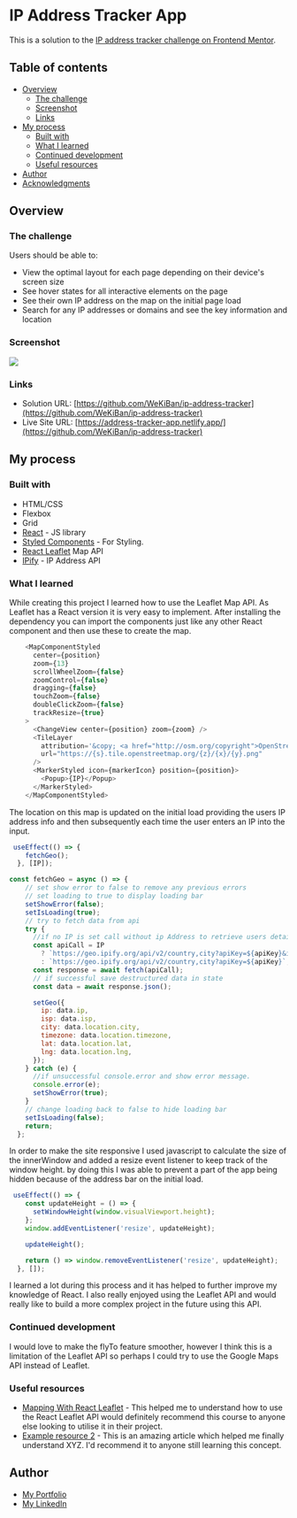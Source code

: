 # IP Address Tracker App

This is a solution to the [IP address tracker challenge on Frontend Mentor](https://www.frontendmentor.io/challenges/ip-address-tracker-I8-0yYAH0).

## Table of contents

- [Overview](#overview)
  - [The challenge](#the-challenge)
  - [Screenshot](#screenshot)
  - [Links](#links)
- [My process](#my-process)
  - [Built with](#built-with)
  - [What I learned](#what-i-learned)
  - [Continued development](#continued-development)
  - [Useful resources](#useful-resources)
- [Author](#author)
- [Acknowledgments](#acknowledgments)

## Overview

### The challenge

Users should be able to:

- View the optimal layout for each page depending on their device's screen size
- See hover states for all interactive elements on the page
- See their own IP address on the map on the initial page load
- Search for any IP addresses or domains and see the key information and location

### Screenshot

![](src/images/demoGif.gif)

### Links

- Solution URL: [https://github.com/WeKiBan/ip-address-tracker](https://github.com/WeKiBan/ip-address-tracker)
- Live Site URL: [https://address-tracker-app.netlify.app/](https://github.com/WeKiBan/ip-address-tracker)

## My process

### Built with

- HTML/CSS
- Flexbox
- Grid
- [React](https://reactjs.org/) - JS library
- [Styled Components](https://styled-components.com/) - For Styling.
- [React Leaflet](https://react-leaflet.js.org/) Map API
- [IPify](https://www.ipify.org/) - IP Address API

### What I learned

While creating this project I learned how to use the Leaflet Map API. As Leaflet has a React version it is very easy to implement. After installing the dependency you can import the components just like any other React component and then use these to create the map.

```javaScript
    <MapComponentStyled
      center={position}
      zoom={13}
      scrollWheelZoom={false}
      zoomControl={false}
      dragging={false}
      touchZoom={false}
      doubleClickZoom={false}
      trackResize={true}
    >
      <ChangeView center={position} zoom={zoom} />
      <TileLayer
        attribution='&copy; <a href="http://osm.org/copyright">OpenStreetMap</a> contributors'
        url="https://{s}.tile.openstreetmap.org/{z}/{x}/{y}.png"
      />
      <MarkerStyled icon={markerIcon} position={position}>
        <Popup>{IP}</Popup>
      </MarkerStyled>
    </MapComponentStyled>
```

The location on this map is updated on the initial load providing the users IP address info and then subsequently each time the user enters an IP into the input.

```javaScript
 useEffect(() => {
    fetchGeo();
  }, [IP]);
```

```javaScript
const fetchGeo = async () => {
    // set show error to false to remove any previous errors
    // set loading to true to display loading bar
    setShowError(false);
    setIsLoading(true);
    // try to fetch data from api
    try {
      //if no IP is set call without ip Address to retrieve users details
      const apiCall = IP
        ? `https://geo.ipify.org/api/v2/country,city?apiKey=${apiKey}&ipAddress=${IP}`
        : `https://geo.ipify.org/api/v2/country,city?apiKey=${apiKey}`;
      const response = await fetch(apiCall);
      // if successful save destructured data in state
      const data = await response.json();

      setGeo({
        ip: data.ip,
        isp: data.isp,
        city: data.location.city,
        timezone: data.location.timezone,
        lat: data.location.lat,
        lng: data.location.lng,
      });
    } catch (e) {
      //if unsuccessful console.error and show error message.
      console.error(e);
      setShowError(true);
    }
    // change loading back to false to hide loading bar
    setIsLoading(false);
    return;
  };
```

In order to make the site responsive I used javascript to calculate the size of the innerWindow and added a resize event listener to keep track of the window height. by doing this I was able to prevent a part of the app being hidden because of the address bar on the initial load.

```javaScript
 useEffect(() => {
    const updateHeight = () => {
      setWindowHeight(window.visualViewport.height);
    };
    window.addEventListener('resize', updateHeight);

    updateHeight();

    return () => window.removeEventListener('resize', updateHeight);
  }, []);
```

I learned a lot during this process and it has helped to further improve my knowledge of React. I also really enjoyed using the Leaflet API and would really like to build a more complex project in the future using this API.

### Continued development

I would love to make the flyTo feature smoother, however I think this is a limitation of the Leaflet API so perhaps I could try to use the Google Maps API instead of Leaflet.

### Useful resources

- [Mapping With React Leaflet](https://egghead.io/courses/mapping-with-react-leaflet-e0e0) - This helped me to understand how to use the React Leaflet API would definitely recommend this course to anyone else looking to utilise it in their project.
- [Example resource 2](https://www.example.com) - This is an amazing article which helped me finally understand XYZ. I'd recommend it to anyone still learning this concept.

## Author

- [My Portfolio](https://www.wesbanyard.dev)
- [My LinkedIn](https://www.linkedin.com/in/wes-banyard/)
